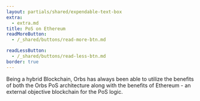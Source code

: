 ```yaml
---
layout: partials/shared/expendable-text-box
extra:
  - extra.md
title: PoS on Ethereum
readMoreButton:
  - /_shared/buttons/read-more-btn.md

readLessButton:
  - /_shared/buttons/read-less-btn.md
border: true
---
```


Being a hybrid Blockchain, Orbs has always been able to utilize the benefits of both the Orbs PoS architecture along with the benefits of Ethereum - an external objective blockchain for the PoS logic.
